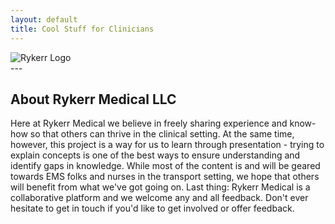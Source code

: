 ```yaml
---
layout: default
title: Cool Stuff for Clinicians
---
```

<div class="logo-banner">
  <img src="/github-pages/assets/images/rykerr-logo.png" alt="Rykerr Logo" class="logo-img">
</div>
---

## About Rykerr Medical LLC

Here at Rykerr Medical we believe in freely sharing experience and know-how so that others can thrive in the clinical setting.  At the same time, however, this project is a way for us to learn through presentation - trying to explain concepts is one of the best ways to ensure understanding and identify gaps in knowledge.  While most of the content is and will be geared towards EMS folks and nurses in the transport setting, we hope that others will benefit from what we've got going on.  Last thing: Rykerr Medical is a collaborative platform and we welcome any and all feedback.  Don't ever hesitate to get in touch if you'd like to get involved or offer feedback.



